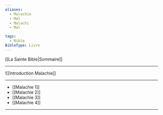 ```yaml
---
aliases:
  - Malachie
  - Mal
  - Malachi
  - Mal

tags:
  - Bible
BibleType: Livre
---
```

[[La Sainte Bible|Sommaire]]

---

![[Introduction Malachie]]

---
- [[Malachie 1]] 
- [[Malachie 2]] 
- [[Malachie 3]] 
- [[Malachie 4]] 


---
